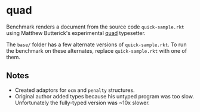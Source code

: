 quad
====

Benchmark renders a document from the source code `quick-sample.rkt` using
Matthew Butterick's experimental [quad](http://github.com/mbutterick/quad) typesetter.

The `base/` folder has a few alternate versions of `quick-sample.rkt`.
To run the benchmark on these alternates, replace `quick-sample.rkt` with one of them.


Notes
-----
- Created adaptors for `ocm` and `penalty` structures.
- Original author added types because his untyped program was too slow.
  Unfortunately the fully-typed version was ~10x slower.
